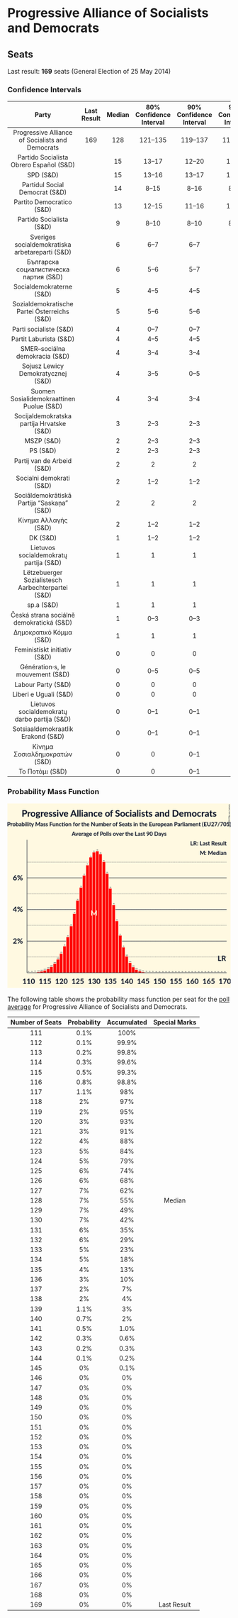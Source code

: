 # Progressive Alliance of Socialists and Democrats

## Seats

Last result: **169** seats (General Election of 25 May 2014)

### Confidence Intervals

| Party | Last Result | Median | 80% Confidence Interval | 90% Confidence Interval | 95% Confidence Interval | 99% Confidence Interval |
|:-----:|:-----------:|:------:|:-----------------------:|:-----------------------:|:-----------------------:|:-----------------------:|
| Progressive Alliance of Socialists and Democrats | 169 | 128 | 121–135 | 119–137 | 117–139 | 114–142 |
| Partido Socialista Obrero Español (S&D) | | 15 | 13–17 | 12–20 | 12–20 | 11–21 |
| SPD (S&D) | | 15 | 13–16 | 13–17 | 12–17 | 11–18 |
| Partidul Social Democrat (S&D) | | 14 | 8–15 | 8–16 | 8–16 | 8–17 |
| Partito Democratico (S&D) | | 13 | 12–15 | 11–16 | 11–16 | 10–17 |
| Partido Socialista (S&D) | | 9 | 8–10 | 8–10 | 8–11 | 7–11 |
| Sveriges socialdemokratiska arbetareparti (S&D) | | 6 | 6–7 | 6–7 | 5–7 | 5–7 |
| Българска социалистическа партия (S&D) | | 6 | 5–6 | 5–7 | 5–7 | 5–7 |
| Socialdemokraterne (S&D) | | 5 | 4–5 | 4–5 | 4–5 | 3–5 |
| Sozialdemokratische Partei Österreichs (S&D) | | 5 | 5–6 | 5–6 | 4–6 | 4–6 |
| Parti socialiste (S&D) | | 4 | 0–7 | 0–7 | 0–7 | 0–7 |
| Partit Laburista (S&D) | | 4 | 4–5 | 4–5 | 4–5 | 4–5 |
| SMER–sociálna demokracia (S&D) | | 4 | 3–4 | 3–4 | 3–4 | 3–5 |
| Sojusz Lewicy Demokratycznej (S&D) | | 4 | 3–5 | 0–5 | 0–5 | 0–6 |
| Suomen Sosialidemokraattinen Puolue (S&D) | | 4 | 3–4 | 3–4 | 3–4 | 3–4 |
| Socijaldemokratska partija Hrvatske (S&D) | | 3 | 2–3 | 2–3 | 2–3 | 2–3 |
| MSZP (S&D) | | 2 | 2–3 | 2–3 | 2–3 | 1–4 |
| PS (S&D) | | 2 | 2–3 | 2–3 | 2–3 | 2–3 |
| Partij van de Arbeid (S&D) | | 2 | 2 | 2 | 2 | 1–3 |
| Socialni demokrati (S&D) | | 2 | 1–2 | 1–2 | 1–2 | 1–3 |
| Sociāldemokrātiskā Partija “Saskaņa” (S&D) | | 2 | 2 | 2 | 2 | 1–3 |
| Κίνημα Αλλαγής (S&D) | | 2 | 1–2 | 1–2 | 1–2 | 1–3 |
| DK (S&D) | | 1 | 1–2 | 1–2 | 1–2 | 0–2 |
| Lietuvos socialdemokratų partija (S&D) | | 1 | 1 | 1 | 1 | 1 |
| Lëtzebuerger Sozialistesch Aarbechterpartei (S&D) | | 1 | 1 | 1 | 1 | 1 |
| sp.a (S&D) | | 1 | 1 | 1 | 1 | 1 |
| Česká strana sociálně demokratická (S&D) | | 1 | 0–3 | 0–3 | 0–3 | 0–3 |
| Δημοκρατικό Κόμμα (S&D) | | 1 | 1 | 1 | 1 | 1 |
| Feministiskt initiativ (S&D) | | 0 | 0 | 0 | 0 | 0 |
| Génération·s, le mouvement (S&D) | | 0 | 0–5 | 0–5 | 0–5 | 0–5 |
| Labour Party (S&D) | | 0 | 0 | 0 | 0 | 0 |
| Liberi e Uguali (S&D) | | 0 | 0 | 0 | 0–3 | 0–4 |
| Lietuvos socialdemokratų darbo partija (S&D) | | 0 | 0–1 | 0–1 | 0–1 | 0–1 |
| Sotsiaaldemokraatlik Erakond (S&D) | | 0 | 0–1 | 0–1 | 0–1 | 0–1 |
| Κίνημα Σοσιαλδημοκρατών (S&D) | | 0 | 0 | 0–1 | 0–1 | 0–1 |
| Το Ποτάμι (S&D) | | 0 | 0 | 0–1 | 0–1 | 0–1 |

### Probability Mass Function

![Graph with seats probability mass function not yet produced](average-seats-pmf-progressiveallianceofsocialistsanddemocrats.png "Seats Probability Mass Function")

The following table shows the probability mass function per seat for the [poll average](average.html) for Progressive Alliance of Socialists and Democrats.

| Number of Seats | Probability | Accumulated | Special Marks |
|:---------------:|:-----------:|:-----------:|:-------------:|
| 111 | 0.1% | 100% |  |
| 112 | 0.1% | 99.9% |  |
| 113 | 0.2% | 99.8% |  |
| 114 | 0.3% | 99.6% |  |
| 115 | 0.5% | 99.3% |  |
| 116 | 0.8% | 98.8% |  |
| 117 | 1.1% | 98% |  |
| 118 | 2% | 97% |  |
| 119 | 2% | 95% |  |
| 120 | 3% | 93% |  |
| 121 | 3% | 91% |  |
| 122 | 4% | 88% |  |
| 123 | 5% | 84% |  |
| 124 | 5% | 79% |  |
| 125 | 6% | 74% |  |
| 126 | 6% | 68% |  |
| 127 | 7% | 62% |  |
| 128 | 7% | 55% | Median |
| 129 | 7% | 49% |  |
| 130 | 7% | 42% |  |
| 131 | 6% | 35% |  |
| 132 | 6% | 29% |  |
| 133 | 5% | 23% |  |
| 134 | 5% | 18% |  |
| 135 | 4% | 13% |  |
| 136 | 3% | 10% |  |
| 137 | 2% | 7% |  |
| 138 | 2% | 4% |  |
| 139 | 1.1% | 3% |  |
| 140 | 0.7% | 2% |  |
| 141 | 0.5% | 1.0% |  |
| 142 | 0.3% | 0.6% |  |
| 143 | 0.2% | 0.3% |  |
| 144 | 0.1% | 0.2% |  |
| 145 | 0% | 0.1% |  |
| 146 | 0% | 0% |  |
| 147 | 0% | 0% |  |
| 148 | 0% | 0% |  |
| 149 | 0% | 0% |  |
| 150 | 0% | 0% |  |
| 151 | 0% | 0% |  |
| 152 | 0% | 0% |  |
| 153 | 0% | 0% |  |
| 154 | 0% | 0% |  |
| 155 | 0% | 0% |  |
| 156 | 0% | 0% |  |
| 157 | 0% | 0% |  |
| 158 | 0% | 0% |  |
| 159 | 0% | 0% |  |
| 160 | 0% | 0% |  |
| 161 | 0% | 0% |  |
| 162 | 0% | 0% |  |
| 163 | 0% | 0% |  |
| 164 | 0% | 0% |  |
| 165 | 0% | 0% |  |
| 166 | 0% | 0% |  |
| 167 | 0% | 0% |  |
| 168 | 0% | 0% |  |
| 169 | 0% | 0% | Last Result |


